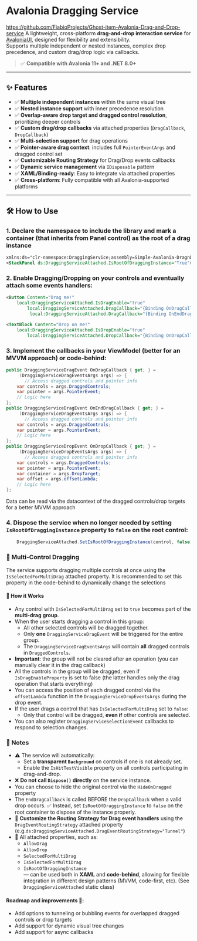 ﻿# Avalonia Dragging Service
https://github.com/FiabioProjects/Ghost-item-Avalonia-Drag-and-Drop-service
A lightweight, cross-platform **drag-and-drop interaction service** for [AvaloniaUI](https://avaloniaui.net/), designed for flexibility and extensibility.  
Supports multiple independent or nested instances, complex drop precedence, and custom drag/drop logic via callbacks.

> ✅ **Compatible with Avalonia 11+ and .NET 8.0+**

---

## ✨ Features

- ✅ **Multiple independent instances** within the same visual tree
- ✅ **Nested instance support** with inner precedence resolution
- ✅ **Overlap-aware drop target and dragged control resolution**, prioritizing deeper controls
- ✅ **Custom drag/drop callbacks** via attached properties (`DragCallback`, `DropCallback`)
- ✅ **Multi-selection support** for drag operations
- ✅ **Pointer-aware drag context**: includes full `PointerEventArgs` and dragged control set
- ✅ **Customizable Routing Strategy** for Drag/Drop events callbacks
- ✅ **Dynamic service management** via `IDisposable` pattern
- ✅ **XAML/Binding-ready**: Easy to integrate via attached properties
- ✅ **Cross-platform**: Fully compatible with all Avalonia-supported platforms

---

## 🛠️ How to Use

### 1. Declare the namespace to include the library and mark a container (that inherits from Panel control) as the root of a drag instance

```xml
xmlns:ds="clr-namespace:DraggingService;assembly=Simple-Avalonia-DragnDrop-Service"
<StackPanel ds:DraggingServiceAttached.IsRootOfDraggingInstance="True">
```

### 2. Enable Dragging/Dropping on your controls and eventually attach some events handlers:
```xml
<Button Content="Drag me!"
	local:DraggingServiceAttached.IsDragEnable="true"
        local:DraggingServiceAttached.DragCallback="{Binding OnDragCallback}"
         local:DraggingServiceAttached.DragCallback="{Binding OnEndDragCallback}"/>
```
```xml
<TextBlock Content="Drop on me!"
	local:DraggingServiceAttached.IsDropEnable="true"
        local:DraggingServiceAttached.DropCallback="{Binding OnDropCallback}" />
```


### 3. Implement the callbacks in your ViewModel (better for an MVVM approach) or code-behind:
```csharp 
public DraggingServiceDragEvent OnDragCallback { get; } =
     (DraggingServiceDragEventsArgs args) => {
       // Access dragged controls and pointer info
    var controls = args.DraggedControls;
    var pointer = args.PointerEvent;
    // Logic here
};
public DraggingServiceDragEvent OnEndDragCallback { get; } =
     (DraggingServiceDragEventsArgs args) => {
       // Access dragged controls and pointer info
    var controls = args.DraggedControls;
    var pointer = args.PointerEvent;
    // Logic here
};
public DraggingServiceDropEvent OnDropCallback { get; } =
     (DraggingServiceDropEventsArgs args) => {
       // Access dragged controls and pointer info
    var controls = args.DraggedControls;
    var pointer = args.PointerEvent;
    var container = args.DropTarget;
    var offset = args.offsetLambda;
    // Logic here
};
```
Data can be read via the datacontext of the dragged controls/drop targets for a better MVVM approach

### 4. Dispose the service when no longer needed by setting `IsRootOfDraggingInstance` property to `false` on the root control:

```csharp
    DraggingServiceAttached.SetIsRootOfDraggingInstance(control, false);
```

### 🧲 Multi-Control Dragging

The service supports dragging multiple controls at once using the `IsSelectedForMultiDrag` attached property. It is recommended to set this property in the code-behind to dynamically change the selections

#### 🔧 How it Works

- Any control with `IsSelectedForMultiDrag` set to `true` becomes part of the **multi-drag group**.
- When the user starts dragging a control in this group:
  - All other selected controls will be dragged together.
  - Only **one** `DraggingServiceDragEvent` will be triggered for the entire group.
  - The `DraggingServiceDragEventsArgs` will contain **all** dragged controls in `DraggedControls`.
- **Important**: the group will not be cleared after an operation (you can manually clear it in the drag callback)
- All the controls in the group will be dragged, even if `IsDragEnableProperty` is set to false (the latter handles only the drag operation that starts everything)
- You can access the position of each dragged control via the `offsetLambda` function in the `DraggingServiceDropEventsArgs` during the drop event.
- If the user drags a control that has `IsSelectedForMultiDrag` set to `false`:
  - Only that control will be dragged, **even if** other controls are selected.
- You can also register `DraggingServiceSelectionEvent` callbacks to respond to selection changes.



### 📝 Notes

- ⚠️ The service will automatically:
  - Set a **transparent `Background`** on controls if one is not already set.
  - Enable the `IsHitTestVisible` property on all controls participating in drag-and-drop.
- ❌ **Do not call `Dispose()` directly** on the service instance.  
- You can choose to hide the original control via the `HideOnDragged` property
- The `EndDragCallback` is called BEFORE the `DropCallback` when a valid drop occurs.
  ✅ Instead, set `IsRootOfDraggingInstance` to `false` on the root container to dispose of the instance properly.
- 🧩 **Customize the Routing Strategy for Drag event handlers** using the `DragEventRoutingStrategy` attached property (e.g.`ds:DraggingServiceAttached.DragEventRoutingStrategy="Tunnel"`)
- 🧩 All attached properties, such as:
  - `AllowDrag`
  - `AllowDrop`
  - `SelectedForMultiDrag`
  - `IsSelectedForMultiDrag`
  - `IsRootOfDraggingInstance`  
  — can be used both in **XAML** and **code-behind**, allowing for flexible integration in different design patterns (MVVM, code-first, etc). (See `DraggingServiceAttached` static class)

#### Roadmap and improvements 🚧:
- Add options to tunneling or bubbling events for overlapped dragged controls or drop targets
- Add support for dynamic visual tree changes 
- Add support for async callbacks